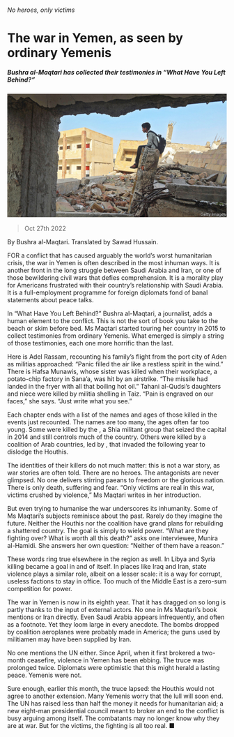 ###### No heroes, only victims

# The war in Yemen, as seen by ordinary Yemenis 

##### Bushra al-Maqtari has collected their testimonies in “What Have You Left Behind?” 

![image](images/20221029_CUP001.jpg) 

> Oct 27th 2022 

By Bushra al-Maqtari. Translated by Sawad Hussain.

FOR a conflict that has caused arguably the world’s worst humanitarian crisis, the war in Yemen is often described in the most inhuman ways. It is another front in the long struggle between Saudi Arabia and Iran, or one of those bewildering civil wars that defies comprehension. It is a morality play for Americans frustrated with their country’s relationship with Saudi Arabia. It is a full-employment programme for foreign diplomats fond of banal statements about peace talks.

In “What Have You Left Behind?” Bushra al-Maqtari, a journalist, adds a human element to the conflict. This is not the sort of book you take to the beach or skim before bed. Ms Maqtari started touring her country in 2015 to collect testimonies from ordinary Yemenis. What emerged is simply a string of those testimonies, each one more horrific than the last.

Here is Adel Rassam, recounting his family’s flight from the port city of Aden as militias approached: “Panic filled the air like a restless spirit in the wind.” There is Hafsa Munawis, whose sister was killed when their workplace, a potato-chip factory in Sana’a, was hit by an airstrike. “The missile had landed in the fryer with all that boiling hot oil.” Tahani al-Qudsi’s daughters and niece were killed by militia shelling in Taiz. “Pain is engraved on our faces,” she says. “Just write what you see.”

Each chapter ends with a list of the names and ages of those killed in the events just recounted. The names are too many, the ages often far too young. Some were killed by the , a Shia militant group that seized the capital in 2014 and still controls much of the country. Others were killed by a coalition of Arab countries, led by , that invaded the following year to dislodge the Houthis.

The identities of their killers do not much matter: this is not a war story, as war stories are often told. There are no heroes. The antagonists are never glimpsed. No one delivers stirring paeans to freedom or the glorious nation. There is only death, suffering and fear. “Only victims are real in this war, victims crushed by violence,” Ms Maqtari writes in her introduction.

But even trying to humanise the war underscores its inhumanity. Some of Ms Maqtari’s subjects reminisce about the past. Rarely do they imagine the future. Neither the Houthis nor the coalition have grand plans for rebuilding a shattered country. The goal is simply to wield power. “What are they fighting over? What is worth all this death?” asks one interviewee, Munira al-Hamidi. She answers her own question: “Neither of them have a reason.”

These words ring true elsewhere in the region as well. In Libya and Syria killing became a goal in and of itself. In places like Iraq and Iran, state violence plays a similar role, albeit on a lesser scale: it is a way for corrupt, useless factions to stay in office. Too much of the Middle East is a zero-sum competition for power.

The war in Yemen is now in its eighth year. That it has dragged on so long is partly thanks to the input of external actors. No one in Ms Maqtari’s book mentions  or Iran directly. Even Saudi Arabia appears infrequently, and often as a footnote. Yet they loom large in every anecdote. The bombs dropped by coalition aeroplanes were probably made in America; the guns used by militiamen may have been supplied by Iran.

No one mentions the UN either. Since April, when it first brokered a two-month ceasefire, violence in Yemen has been ebbing. The truce was prolonged twice. Diplomats were optimistic that this might herald a lasting peace. Yemenis were not. 

Sure enough, earlier this month, the truce lapsed: the Houthis would not agree to another extension. Many Yemenis worry that the lull will soon end. The UN has raised less than half the money it needs for humanitarian aid; a new eight-man presidential council meant to broker an end to the conflict is busy arguing among itself. The combatants may no longer know why they are at war. But for the victims, the fighting is all too real. ■

